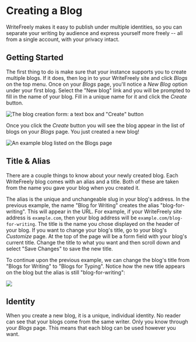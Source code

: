 # Creating a Blog

WriteFreely makes it easy to publish under multiple identities, so you can separate your writing by audience and express yourself more freely -- all from a single account, with your privacy intact.


## Getting Started

The first thing to do is make sure that your instance supports you to create multiple blogs. If it does, then log in to your WriteFreely site and click _Blogs_ on the top menu. Once on your _Blogs_ page, you'll notice a _New Blog_ option under your first blog. Select the "New blog" link and you will be prompted to fill in the name of your blog. Fill in a unique name for it and click the _Create_ button.

![The blog creation form: a text box and "Create" button](https://i.snap.as/dXfBD3F.png)

Once you click the _Create_ button you will see the blog appear in the list of blogs on your _Blogs_ page. You just created a new blog!

![An example blog listed on the Blogs page](https://i.snap.as/jN0D362.png)

## Title & Alias

There are a couple things to know about your newly created blog. Each WriteFreely blog comes with an alias and a title. Both of these are taken from the name you gave your blog when you created it.

The alias is the unique and unchangeable slug in your blog's address. In the previous example, the name "Blog for Writing" creates the alias "blog-for-writing". This will appear in the URL. For example, if your WriteFreely site address is `example.com`, then your blog address will be `example.com/blog-for-writing`. The title is the name you chose displayed on the header of your blog. If you want to change your blog's title, go to your blog's _Customize_ page. At the top of the page will be a form field with your blog's current title. Change the title to what you want and then scroll down and select "Save Changes" to save the new title.

To continue upon the previous example, we can change the blog's title from "Blogs for Writing" to "Blogs for Typing". Notice how the new title appears on the blog but the alias is still "blog-for-writing":

![](https://i.snap.as/SBzoXVX.png)

## Identity

When you create a new blog, it is a unique, individual identity. No reader can see that your blogs come from the same writer. Only you know through your _Blogs_ page. This means that each blog can be used however you want. 
